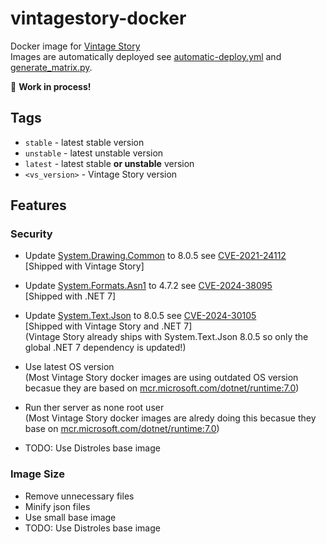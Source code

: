 # vintagestory-docker

Docker image for [Vintage Story] \
Images are automatically deployed see [automatic-deploy.yml](.github/workflows/automatic-deploy.yml) and [generate_matrix.py](scripts/generate_matrix.py).

🚧 **Work in process!**

## Tags

- `stable` - latest stable version
- `unstable` - latest unstable version
- `latest` - latest stable **or unstable** version
- `<vs_version>` - Vintage Story version

## Features

### Security

- Update [System.Drawing.Common] to 8.0.5 see [CVE-2021-24112] \
    [Shipped with Vintage Story]

- Update [System.Formats.Asn1] to 4.7.2 see [CVE-2024-38095] \
    [Shipped with .NET 7]

- Update [System.Text.Json] to 8.0.5 see [CVE-2024-30105] \
    [Shipped with Vintage Story and .NET 7] \
    (Vintage Story already ships with System.Text.Json 8.0.5 so only the global .NET 7 dependency is updated!)

- Use latest OS version \
    (Most Vintage Story docker images are using outdated OS version becasue they are based on [mcr.microsoft.com/dotnet/runtime:7.0])

- Run ther server as none root user \
    (Most Vintage Story docker images are alredy doing this becasue they base on [mcr.microsoft.com/dotnet/runtime:7.0])

- TODO: Use Distroles base image

### Image Size

- Remove unnecessary files
- Minify json files
- Use small base image
- TODO: Use Distroles base image

[Vintage Story]: https://www.vintagestory.at/
[System.Drawing.Common]: https://www.nuget.org/packages/system.drawing.common#readme-body-tab
[CVE-2021-24112]: https://security.snyk.io/vuln/SNYK-DOTNET-SYSTEMDRAWINGCOMMON-3063427
[System.Formats.Asn1]: https://www.nuget.org/packages/System.Formats.Asn1#readme-body-tab
[CVE-2024-38095]: https://security.snyk.io/vuln/SNYK-DOTNET-SYSTEMFORMATSASN1-7443633
[System.Text.Json]: https://www.nuget.org/packages/System.Text.Json#readme-body-tab
[CVE-2024-30105]: https://security.snyk.io/vuln/SNYK-DOTNET-SYSTEMTEXTJSON-7433719
[mcr.microsoft.com/dotnet/runtime:7.0]: https://mcr.microsoft.com/en-us/artifact/mar/dotnet/runtime/tags
